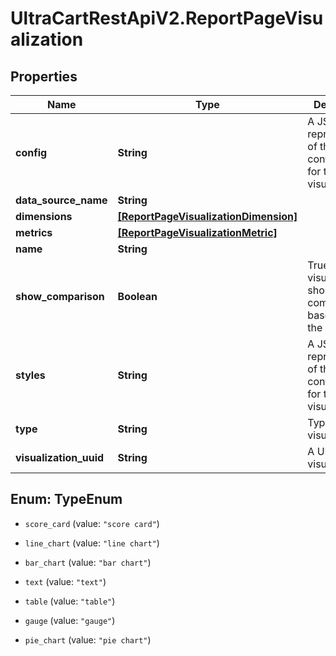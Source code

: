 # UltraCartRestApiV2.ReportPageVisualization

## Properties
Name | Type | Description | Notes
------------ | ------------- | ------------- | -------------
**config** | **String** | A JSON representation of the configuration for this visualization | [optional] 
**data_source_name** | **String** |  | [optional] 
**dimensions** | [**[ReportPageVisualizationDimension]**](ReportPageVisualizationDimension.md) |  | [optional] 
**metrics** | [**[ReportPageVisualizationMetric]**](ReportPageVisualizationMetric.md) |  | [optional] 
**name** | **String** |  | [optional] 
**show_comparison** | **Boolean** | True if the visualization should show a comparison based upon the date range | [optional] 
**styles** | **String** | A JSON representation of the style configuration for this visualization | [optional] 
**type** | **String** | Type of visualization | [optional] 
**visualization_uuid** | **String** | A UUID for the visualization | [optional] 


<a name="TypeEnum"></a>
## Enum: TypeEnum


* `score_card` (value: `"score card"`)

* `line_chart` (value: `"line chart"`)

* `bar_chart` (value: `"bar chart"`)

* `text` (value: `"text"`)

* `table` (value: `"table"`)

* `gauge` (value: `"gauge"`)

* `pie_chart` (value: `"pie chart"`)




